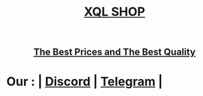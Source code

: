 <div align="center">
<a href="https://discord.gg/2NcF5p93Mz">
<h1>XQL SHOP</h1>
<br><h2>The Best Prices and The Best Quality</h2>
</a>
</div>

<h1>Our : | <a href="https://discord.gg/2NcF5p93Mz">Discord</a> | <a href="https://t.me/xql_shop">Telegram</a> | </h1> 
